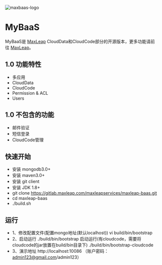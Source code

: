 ![maxbaas-logo](https://avatars2.githubusercontent.com/u/11622934?v=3&s=200)

# MyBaaS

MyBaaS是 [MaxLeap](https://www.maxleap.cn) CloudData和CloudCode部分的开源版本，更多功能请前往 [MaxLeap](https://www.maxleap.cn)。

## 1.0 功能特性
* 多应用
* CloudData
* CloudCode
* Permission & ACL
* Users

## 1.0 不包含的功能
* 邮件验证
* 短信登录
* CloudCode管理

## 快速开始
* 安装 mongodb3.0+
* 安装 maven3.0+
* 安装 git client
* 安装 JDK 1.8+
* git clone https://gitlab.maxleap.com/maxleapservices/maxleap-baas.git
* cd maxleap-baas
* ./build.sh

## 运行
* 1、修改配置文件(配置mongo地址(默认localhost)) vi build/bin/bootstrap
* 2、启动运行 ./build/bin/bootstrap
     启动运行(有cloudcode，需要将cloudcode的jar放置在build/bin目录下) ./build/bin/bootstrap-cloudcode
* 3、演示地址 http://localhost:10086 （账户密码：admin123@gmail.com/admin123）
